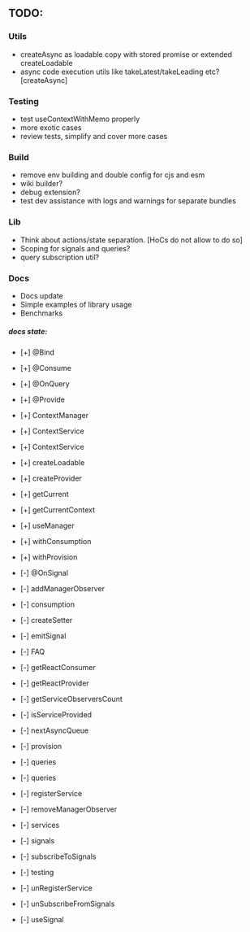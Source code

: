 ## TODO:

### Utils
- createAsync as loadable copy with stored promise or extended createLoadable
- async code execution utils like takeLatest/takeLeading etc? [createAsync]

### Testing
- test useContextWithMemo properly
- more exotic cases
- review tests, simplify and cover more cases 

### Build
- remove env building and double config for cjs and esm
- wiki builder?
- debug extension?
- test dev assistance with logs and warnings for separate bundles

### Lib
- Think about actions/state separation. [HoCs do not allow to do so]
- Scoping for signals and queries?
- query subscription util?

### Docs
- Docs update
- Simple examples of library usage
- Benchmarks

##### docs state:
  - [+] @Bind
  - [+] @Consume
  - [+] @OnQuery
  - [+] @Provide
  - [+] ContextManager
  - [+] ContextService
  - [+] ContextService
  - [+] createLoadable
  - [+] createProvider
  - [+] getCurrent
  - [+] getCurrentContext
  - [+] useManager
  - [+] withConsumption
  - [+] withProvision
  
  - [-] @OnSignal
  - [-] addManagerObserver
  - [-] consumption
  - [-] createSetter
  - [-] emitSignal
  - [-] FAQ
  - [-] getReactConsumer
  - [-] getReactProvider
  - [-] getServiceObserversCount
  - [-] isServiceProvided
  - [-] nextAsyncQueue
  - [-] provision
  - [-] queries
  - [-] queries
  - [-] registerService
  - [-] removeManagerObserver
  - [-] services
  - [-] signals
  - [-] subscribeToSignals
  - [-] testing
  - [-] unRegisterService
  - [-] unSubscribeFromSignals
  - [-] useSignal

